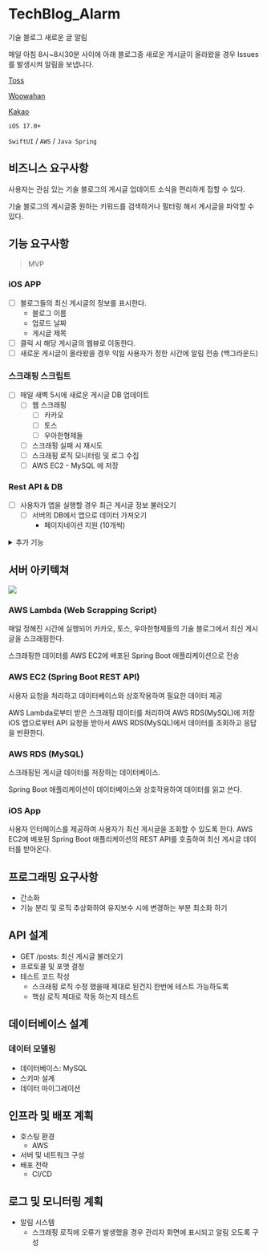 # TechBlog_Alarm

기술 블로그 새로운 글 알림

매일 아침 8시~8시30분 사이에 아래 블로그중 새로운 게시글이 올라왔을 경우 Issues 를 발생시켜 알림을 보냅니다.

[Toss](https://toss.tech)

[Woowahan](https://techblog.woowahan.com)

[Kakao](https://tech.kakao.com/blog)

`iOS 17.0+`

`SwiftUI` / `AWS` / `Java Spring`

## 비즈니스 요구사항

사용자는 관심 있는 기술 블로그의 게시글 업데이트 소식을 편리하게 접할 수 있다.

기술 블로그의 게시글중 원하는 키워드를 검색하거나 필터링 해서 게시글을 파악할 수 있다.

## 기능 요구사항

> MVP

### iOS APP

- [ ] 블로그들의 최신 게시글의 정보를 표시한다.
  - 블로그 이름
  - 업로드 날짜
  - 게시글 제목
- [ ] 클릭 시 해당 게시글의 웹뷰로 이동한다.
- [ ] 새로운 게시글이 올라왔을 경우 익일 사용자가 정한 시간에 알림 전송 (백그라운드)

### 스크래핑 스크립트

- [ ] 매일 새벽 5시에 새로운 게시글 DB 업데이트
  - [ ] 웹 스크래핑
    - [ ] 카카오
    - [ ] 토스
    - [ ] 우아한형제들
  - [ ] 스크래핑 실패 시 재시도
  - [ ] 스크래핑 로직 모니터링 및 로그 수집
  - [ ] AWS EC2 - MySQL 에 저장

### Rest API & DB

- [ ] 사용자가 앱을 실행할 경우 최근 게시글 정보 불러오기
  - [ ] 서버의 DB에서 앱으로 데이터 가져오기
    - 페이지네이션 지원 (10개씩)

<details>
<summary>추가 기능</summary>
<div markdown="1">

### Notifications

- [ ] 사용자가 지정한 알림 시간에 새로운 게시글 올라왔을 경우 앱 알림 전송
  - [ ] AWS SNS 설정
    - [ ] 토픽 생성 및 구독 추가
      - 모바일 푸시 노티피케이션을 위한 엔드포인트 사용
      - 구독 엔드포인트로는 앱의 디바이스 토큰 사용

### Auth

- [ ] 사용자 인증
  - [ ] 회원가입 / 로그인
  - [ ] 프로필 관리
  - [ ] 사용자별 알람 설정 저장

### Features

- [ ] 북마크
    - [ ] 게시글 북마크 가능
    - [ ] 북마크 화면에서 북마크한 게시글 모아 볼 수 있다.
    - [ ] 북마크한 게시글은 간단한 메모 가능

- [ ] 조회한 게시글 표시

- [ ] 게시글 키워드 태그 추가
  - [ ] 태그 있는 블로그는 스크래핑 하기
    - [ ] 없는 블로그는 표시 안하기
    - [ ] 또는 CreateML 로 키워드 추출하기

- [ ] 블로그 대표 아이콘 추가

- [ ] 전체 유저의 조회수 또는 북마크한 횟수 보이도록 추가

- [ ] 게시글 검색
    - [ ] 제목
    - [ ] 태그

- [ ] 블로그 종류 추가
  - [ ] 블로그 필터링 기능

</div>
</details>

## 서버 아키텍쳐

<img src="https://drive.google.com/uc?export=download&id=1uiO_O5tHSMn_gWIUN4yRNU0bA7DDQAgT"/>

### AWS Lambda (Web Scrapping Script)

매일 정해진 시간에 실행되어 카카오, 토스, 우아한형제들의 기술 블로그에서 최신 게시글을 스크래핑한다.

스크래핑한 데이터를 AWS EC2에 배포된 Spring Boot 애플리케이션으로 전송

### AWS EC2 (Spring Boot REST API)

사용자 요청을 처리하고 데이터베이스와 상호작용하여 필요한 데이터 제공

AWS Lambda로부터 받은 스크래핑 데이터를 처리하여 AWS RDS(MySQL)에 저장
iOS 앱으로부터 API 요청을 받아서 AWS RDS(MySQL)에서 데이터를 조회하고 응답을 반환한다.

### AWS RDS (MySQL)

스크래핑된 게시글 데이터를 저장하는 데이터베이스.

Spring Boot 애플리케이션이 데이터베이스와 상호작용하여 데이터를 읽고 쓴다.

### iOS App

사용자 인터페이스를 제공하여 사용자가 최신 게시글을 조회할 수 있도록 한다.
AWS EC2에 배포된 Spring Boot 애플리케이션의 REST API를 호출하여 최신 게시글 데이터를 받아온다.

## 프로그래밍 요구사항

- 간소화
- 기능 분리 및 로직 추상화하여 유지보수 시에 변경하는 부분 최소화 하기

## API 설계

- GET /posts: 최신 게시글 불러오기
- 프로토콜 및 포맷 결정
- 테스트 코드 작성
  - 스크래핑 로직 수정 했을때 제대로 된건지 한번에 테스트 가능하도록
  - 핵심 로직 제대로 작동 하는지 테스트

## 데이터베이스 설계

### 데이터 모델링

- 데이터베이스: MySQL
- 스키마 설계
- 데이터 마이그레이션

## 인프라 및 배포 계획

- 호스팅 환경
  - AWS
- 서버 및 네트워크 구성
- 배포 전략
  - CI/CD

## 로그 및 모니터링 계획

- 알림 시스템
  - 스크래핑 로직에 오류가 발생했을 경우 관리자 화면에 표시되고 알림 오도록 구성
